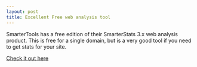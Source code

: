 ```yaml
---
layout: post
title: Excellent Free web analysis tool
---
```



<p>SmarterTools has a free edition of their SmarterStats 3.x web analysis product. This is free for a single domain, but is a very good tool if you need to get stats for your site.</p>  <p><a href="http://www.smartertools.com/Products/SmarterStats/Free-Web-Analytics.aspx">Check it out here</a></p>
